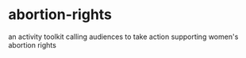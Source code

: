 # abortion-rights
an activity toolkit calling audiences to take action supporting women's abortion rights
